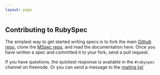 ```yaml
---
layout: page
---
```


## Contributing to RubySpec

The simplest way to get started writing specs is to fork the main [Github
repo](http://github.com/ruby/rubyspec/), clone the [MSpec
repo](http://github.com/ruby/mspec/), and read the documentation here.
Once you have written a spec and committed it to your fork, send a pull
request.

If you have questions, the quickest response is available in the `#rubyspec`
channel on freenode. Or you can send a message to the [mailing
list](http://groups.google.com/group/rubyspec)

